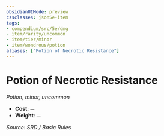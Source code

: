 ```yaml
---
obsidianUIMode: preview
cssclasses: json5e-item
tags:
- compendium/src/5e/dmg
- item/rarity/uncommon
- item/tier/minor
- item/wondrous/potion
aliases: ["Potion of Necrotic Resistance"]
---
```

# Potion of Necrotic Resistance
*Potion, minor, uncommon*  

- **Cost**: ⏤
- **Weight**: ⏤

*Source: SRD / Basic Rules*